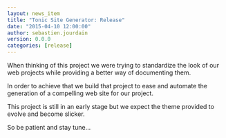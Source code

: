 ```yaml
---
layout: news_item
title: "Tonic Site Generator: Release"
date: "2015-04-10 12:00:00"
author: sebastien.jourdain
version: 0.0.0
categories: [release]
---
```


When thinking of this project we were trying to standardize the look of our
web projects while providing a better way of documenting them. 

In order to achieve that we build that project to ease and automate the generation
of a compelling web site for our project.

This project is still in an early stage but we expect the theme provided to evolve
and become slicker. 

So be patient and stay tune...
